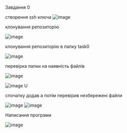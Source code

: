 Завдання 0

створення ssh ключа
![image](https://user-images.githubusercontent.com/86048678/122381541-b895a100-cf71-11eb-9cd5-021493f403bf.png)


клонування репозиторію


![image](https://user-images.githubusercontent.com/86048678/122381770-f5619800-cf71-11eb-9296-3760731b4276.png)


клонування репозиторію в папку task0


![image](https://user-images.githubusercontent.com/86048678/122382648-ca2b7880-cf72-11eb-873d-68301ae17ac6.png)


перевірка папки на наявність файлів

![image](https://user-images.githubusercontent.com/86048678/122383944-ed0a5c80-cf73-11eb-9094-9edc2e94c4fa.png)

![image](https://user-images.githubusercontent.com/86048678/122384035-feebff80-cf73-11eb-958e-58a426bdf54f.png)
U


спочатку додав а потім перевірив незбережені файли


![image](https://user-images.githubusercontent.com/86048678/122383445-7ff6c700-cf73-11eb-9086-bfe53405ec5f.png)
![image](https://user-images.githubusercontent.com/86048678/122383578-a0268600-cf73-11eb-91ba-bbc4f6cbf988.png)


Написання програми


![image](https://user-images.githubusercontent.com/86048678/122384446-5ee2a600-cf74-11eb-844c-00fbcbfd7e5d.png)
